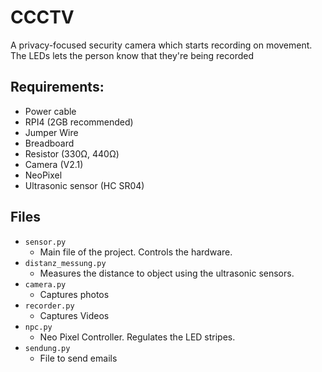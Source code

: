 # CCCTV
A privacy-focused security camera which starts recording on movement.
The LEDs lets the person know that they're being recorded

## Requirements:
  - Power cable
  - RPI4 (2GB recommended)
  - Jumper Wire
  - Breadboard
  - Resistor (330Ω, 440Ω)
  - Camera (V2.1)
  - NeoPixel
  - Ultrasonic sensor (HC SR04)

## Files
- `sensor.py`
  - Main file of the project. Controls the hardware.
- `distanz_messung.py`
  - Measures the distance to object using the ultrasonic sensors.
- `camera.py`
  - Captures photos 
- `recorder.py`
  - Captures Videos
- `npc.py`
  - Neo Pixel Controller. Regulates the LED stripes.
- `sendung.py`
  - File to send emails
